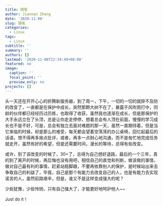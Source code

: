 ```yaml
---
title: 随笔
author: Jiannan Zhang
date: '2020-11-08'
slug: 随笔
categories:
  - Linux
tags:
  - Linux
subtitle: ''
summary: ''
authors: []
lastmod: '2020-11-08T22:34:49+08:00'
featured: no
image:
  caption: ''
  focal_point: ''
  preview_only: no
projects: []
---
```


头一天还在开开心心的折腾新服务器，到了周一，下午，一切的一切的就猝不及防的改变了，一直都是在保护中成长，突然那颗大树不在了，暴露于风吹雨打中，同龄的伙伴都已经经历过历练，也取得了收获，虽然我也逐渐在成长，但是那保护的大手永远立在了头顶，总是让你走走停停，想着总会有人顶在前面，慢慢的学习成长也不是不好，可是，总会有独立去面对难题的那一天，虽然一直期待着，但是当它来临的时候，却是那么的难受，每天都会望着空荡荡的办公桌椅，回忆起最后的话语，恨不得再多挨点批评，或者，再多一点耐心地沟通，而不是匆忙地完成任务就走开，虽然有好的希望，但是还需要时间，漫长的等待，总得有些改变。

或许，到了该改变的时候了，30+了，总得为自己想好退路，最后的一个三年，真的到了离开的时候，再后悔也没有用吧，相信自己的直觉和判断，做该做的事情，做对自己最有利的事情，赶紧站稳脚跟，不要再依靠别人的保护，是时候站出来去争取自己的利益了，毕竟，自己是那个有能力去改变自己的人，也是有能力去实现诺言的人，虽然前路艰辛，但是，谁又不是这样变成强大的呢？

少些犹豫，少些怜悯，只有自己强大了，才能更好地呵护他人~~

Just do it！
